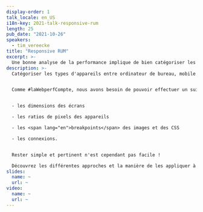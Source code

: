 ```yaml
---
display-order: 1
talk_locale: en_US
i18n-key: 2021-talk-responsive-rum
length: 25
pub_date: "2021-10-26"
speakers:
  - tim_vereecke
title: "Responsive RUM"
excerpt: >-
  Une bonne analyse de la performance implique de bien catégoriser les mesures qui sont collectées par type de matériels. Tour d'horizon des approches.
description: >-
  Catégoriser les types d'appareils entre ordinateur de bureau, mobile et tablette ne fonctionne plus en 2021. Cette approche est trop simpliste, dénuée de sens et casse probablement votre analyse de performance actuelle sur un site web responsive moderne.


  Comme #laWebperfCompte, nous avons besoin de pouvoir effectuer un suivi pertinent qui tienne compte du web moderne :


  - les dimensions des écrans

  - les ratios de pixels des appareils

  - les <span lang="en">breakpoints</span> des images et des CSS

  - les connexions.


  Rester simple et pertinent n'est cependant pas facile !

  Découvrez les différentes approches et la manière de les appliquer à vos solutions de suivi RUM existantes, qu'elles soient gratuites (Google Analytics), open source (Boomerang) ou commerciales.
slides:
  name: ~
  url: ~
video:
  name: ~
  url: ~
---
```

